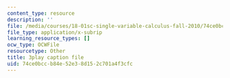 ```yaml
---
content_type: resource
description: ''
file: /media/courses/18-01sc-single-variable-calculus-fall-2010/74ce0bccb84e52e38d152c701a4f3cfc_wOHrNt9ScYs.vtt
file_type: application/x-subrip
learning_resource_types: []
ocw_type: OCWFile
resourcetype: Other
title: 3play caption file
uid: 74ce0bcc-b84e-52e3-8d15-2c701a4f3cfc
---
```

